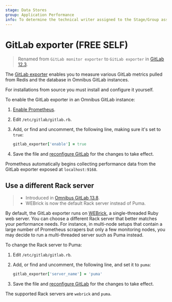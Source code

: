 ```yaml
---
stage: Data Stores
group: Application Performance
info: To determine the technical writer assigned to the Stage/Group associated with this page, see https://about.gitlab.com/handbook/product/ux/technical-writing/#assignments
---
```


# GitLab exporter **(FREE SELF)**

> Renamed from `GitLab monitor exporter` to `GitLab exporter` in [GitLab 12.3](https://gitlab.com/gitlab-org/gitlab/-/merge_requests/16511).

The [GitLab exporter](https://gitlab.com/gitlab-org/gitlab-exporter) enables you to
measure various GitLab metrics pulled from Redis and the database in Omnibus GitLab
instances.

For installations from source you must install and configure it yourself.

To enable the GitLab exporter in an Omnibus GitLab instance:

1. [Enable Prometheus](index.md#configuring-prometheus).
1. Edit `/etc/gitlab/gitlab.rb`.
1. Add, or find and uncomment, the following line, making sure it's set to `true`:

   ```ruby
   gitlab_exporter['enable'] = true
   ```

1. Save the file and [reconfigure GitLab](../../restart_gitlab.md#omnibus-gitlab-reconfigure)
   for the changes to take effect.

Prometheus automatically begins collecting performance data from
the GitLab exporter exposed at `localhost:9168`.

## Use a different Rack server

> - Introduced in [Omnibus GitLab 13.8](https://gitlab.com/gitlab-org/omnibus-gitlab/-/merge_requests/4896).
> - WEBrick is now the default Rack server instead of Puma.

By default, the GitLab exporter runs on [WEBrick](https://github.com/ruby/webrick), a single-threaded Ruby web server.
You can choose a different Rack server that better matches your performance needs.
For instance, in multi-node setups that contain a large number of Prometheus scrapers
but only a few monitoring nodes, you may decide to run a multi-threaded server such as Puma instead.

To change the Rack server to Puma:

1. Edit `/etc/gitlab/gitlab.rb`.
1. Add, or find and uncomment, the following line, and set it to `puma`:

   ```ruby
   gitlab_exporter['server_name'] = 'puma'
   ```

1. Save the file and [reconfigure GitLab](../../restart_gitlab.md#omnibus-gitlab-reconfigure)
   for the changes to take effect.

The supported Rack servers are `webrick` and `puma`.
